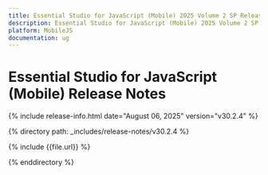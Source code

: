 ```yaml
---
title: Essential Studio for JavaScript (Mobile) 2025 Volume 2 SP Release Release Notes  
description: Essential Studio for JavaScript (Mobile) 2025 Volume 2 SP Release Release Notes  
platform: MobileJS
documentation: ug
---
```


# Essential Studio for JavaScript (Mobile)  Release Notes  

{% include release-info.html date="August 06, 2025"  version="v30.2.4" %} 

{% directory path: _includes/release-notes/v30.2.4 %}

{% include {{file.url}} %}

{% enddirectory %}